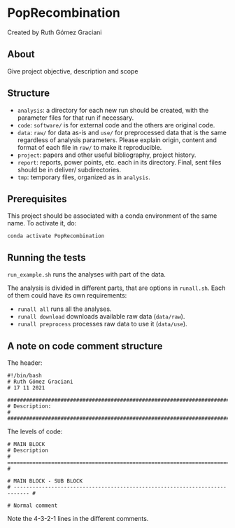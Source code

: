 # PopRecombination

Created by Ruth Gómez Graciani

## About

Give project objective, description and scope

## Structure

* `analysis`: a directory for each new run should be created, with the parameter files for that run if necessary.
* `code`: `software/` is for external code and the others are original code.
* `data`: `raw/` for data as-is and `use/` for preprocessed data that is the same regardless of analysis parameters. Please explain origin, content and format of each file in `raw/` to make it reproducible. 
* `project`: papers and other useful bibliography, project history.
* `report`: reports, power points, etc. each in its directory. Final, sent files should be in deliver/ subdirectories.
* `tmp`: temporary files, organized as in `analysis`. 

## Prerequisites

This project should be associated with a conda environment of the same name. To activate it, do:

```conda activate PopRecombination```

## Running the tests

`run_example.sh` runs the analyses with part of the data. 

The analysis is divided in different parts, that are options in `runall.sh`. Each of them could have its own requirements:

* `runall all` runs all the analyses.
* `runall download` downloads available raw data (`data/raw`).
* `runall preprocess` processes raw data to use it (`data/use`).

## A note on code comment structure

The header: 
```
#!/bin/bash
# Ruth Gómez Graciani
# 17 11 2021

###############################################################################
# Description:                                                                
#                                         
###############################################################################
```

The levels of code:

```
# MAIN BLOCK
# Description
# =========================================================================== #

# MAIN BLOCK - SUB BLOCK
# --------------------------------------------------------------------------- #

# Normal comment

```

Note the 4-3-2-1 lines in the different comments.

